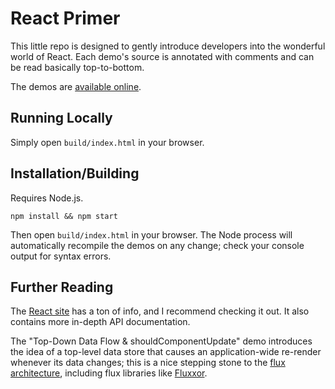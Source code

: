 React Primer
============

This little repo is designed to gently introduce developers into the wonderful world of React. Each demo's source is annotated with comments and can be read basically top-to-bottom.

The demos are [available online](http://binarymuse.github.io/react-primer/build/).

Running Locally
---------------

Simply open `build/index.html` in your browser.

Installation/Building
---------------------

Requires Node.js.

    npm install && npm start

Then open `build/index.html` in your browser. The Node process will automatically recompile the demos on any change; check your console output for syntax errors.

Further Reading
---------------

The [React site](http://facebook.github.io/react/) has a ton of info, and I recommend checking it out. It also contains more in-depth API documentation.

The "Top-Down Data Flow & shouldComponentUpdate" demo introduces the idea of a top-level data store that causes an application-wide re-render whenever its data changes; this is a nice stepping stone to the [flux architecture](http://facebook.github.io/flux/docs/overview.html), including flux libraries like [Fluxxor](http://fluxxor.com/).
